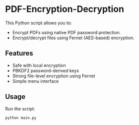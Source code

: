# PDF-Encryption-Decryption

This Python script allows you to:
- Encrypt PDFs using native PDF password protection.
- Encrypt/decrypt files using Fernet (AES-based) encryption.

## Features
- Safe with local encryption
- PBKDF2 password-derived keys
- Strong file-level encryption using Fernet
- Simple menu interface

## Usage
Run the script:
```bash
python main.py


